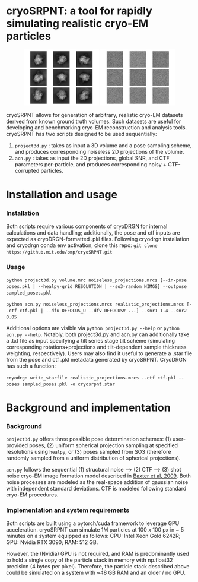 # cryoSRPNT: a tool for rapidly simulating realistic cryo-EM particles

<p align="middle">
    <img src="assets/out_noiseless.png" title="Randomly sampled noiseless projections" width="40%"/> 
    <img src="assets/out_noisy.png" title="Corresponding realistic projections with SNR1=1.4, SNR2=0.2, defocus=2um" width="40%"/>
</p>


cryoSRPNT allows for generation of arbitrary, realistic cryo-EM datasets derived from known ground truth volumes. Such datasets are useful for developing and benchmarking cryo-EM reconstruction and analysis tools. cryoSRPNT has two scripts designed to be used sequentially: 
1. `project3d.py` : takes as input a 3D volume and a pose sampling scheme, and produces corresponding noiseless 2D projections of the volume. 
2. `acn.py` : takes as input the  2D projections, global SNR, and CTF parameters per-particle, and produces corresponding noisy + CTF-corrupted particles. 

# Installation and usage
### Installation
Both scripts require various components of [cryoDRGN](https://github.com/zhonge/cryodrgn) for internal calculations and data handling; additionally, the pose and ctf inputs are expected as cryoDRGN-formatted .pkl files. Following cryodrgn installation and cryodrgn conda env activation, clone this repo: `git clone https://github.mit.edu/bmp/cryoSRPNT.git`

### Usage
`python project3d.py volume.mrc noiseless_projections.mrcs [--in-pose poses.pkl | --healpy-grid RESOLUTION | --so3-random NIMGS] --outpose sampled_poses.pkl`

`python acn.py noiseless_projections.mrcs realistic_projections.mrcs [--ctf ctf.pkl | --dfu DEFOCUS_U --dfv DEFOCUSV ...] --snr1 1.4 --snr2 0.05`

Additional options are visible via `python project3d.py --help` or `python acn.py --help`. Notably, both project3d.py and acn.py can additionally take a .txt file as input specifying a tilt series stage tilt scheme (simulating corresponding rotations+projections and tilt-dependent sample thickness weighting, respectively). Users may also find it useful to generate a .star file from the pose and ctf .pkl metadata generated by cryoSRPNT. CryoDRGN has such a function:

`cryodrgn write_starfile realistic_projections.mrcs --ctf ctf.pkl --poses sampled_poses.pkl -o cryosrpnt.star`


# Background and implementation
### Background
`project3d.py` offers three possible pose determination schemes: (1) user-provided poses, (2) uniform spherical projection sampling at specified resolutions using `healpy`, or (3) poses sampled from SO3 (therefore randomly sampled from a uniform distribution of spherical projections). 

`acn.py` follows the sequential (1) structural noise --> (2) CTF --> (3) shot noise cryo-EM image formation model described in [Baxter et al, 2009](https://doi.org/10.1016%2Fj.jsb.2009.02.012). Both noise  processes are modeled as the real-space addition of gaussian noise with independent standard deviations. CTF is modeled following standard cryo-EM procedures. 

### Implementation and system requirements
Both scripts are built using a pytorch/cuda framework to leverage GPU acceleration. cryoSRPNT can simulate 1M particles at 100 x 100 px in ~ 5 minutes on a system equipped as follows: CPU: Intel Xeon Gold 6242R; GPU: Nvidia RTX 3090; RAM: 512 GB.

However, the (Nvidia) GPU is not required, and RAM is predominantly used to hold a single copy of the particle stack in memory with np.float32 precision (4 bytes per pixel). Therefore, the particle stack described above could be simulated on a system with ~48 GB RAM and an older / no GPU.
